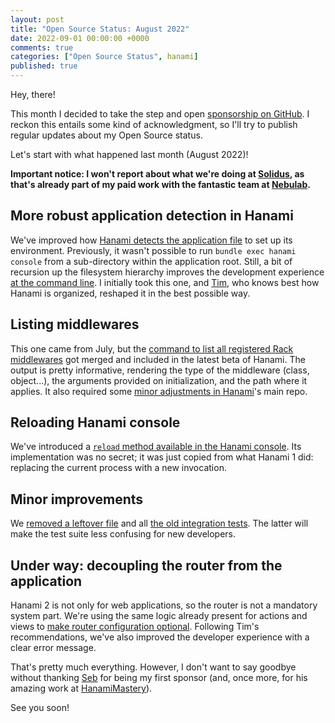 ```yaml
---
layout: post
title: "Open Source Status: August 2022"
date: 2022-09-01 00:00:00 +0000
comments: true
categories: ["Open Source Status", hanami] 
published: true
---
```

Hey, there!

This month I decided to take the step and open [sponsorship on
GitHub](https://github.com/sponsors/waiting-for-dev). I reckon this entails
some kind of acknowledgment, so I'll try to publish regular updates about my
Open Source status.

Let's start with what happened last month (August 2022)!

**Important notice: I won't report about what we're doing at [Solidus](https://solidus.io/), as that's
already part of my paid work with the fantastic team at
[Nebulab](https://nebulab.com/).**

## More robust application detection in Hanami

We've improved how [Hanami detects the application
file](https://github.com/hanami/hanami/pull/1197) to set up its environment.
Previously, it wasn't possible to run `bundle exec hanami console` from a
sub-directory within the application root. Still, a bit of recursion up the
filesystem hierarchy improves the development experience [at the command
line](https://github.com/hanami/cli/pull/34). I initially took this one, and
[Tim](https://timriley.info/), who knows best how Hanami is organized, reshaped
it in the best possible way.

## Listing middlewares

This one came from July, but the [command to list all registered Rack
middlewares](https://github.com/hanami/cli/pull/30) got merged and included in
the latest beta of Hanami. The output is pretty informative, rendering the type
of the middleware (class, object...), the arguments provided on initialization,
and the path where it applies. It also required some [minor adjustments in
Hanami](https://github.com/hanami/hanami/pull/1191)'s main repo.

## Reloading Hanami console

We've introduced a [`reload` method available in the Hanami
console](https://github.com/hanami/cli/pull/36). Its implementation was no
secret; it was just copied from what Hanami 1 did: replacing the current
process with a new invocation.

## Minor improvements

We [removed a leftover file](https://github.com/hanami/hanami/pull/1206) and
all [the old integration tests](https://github.com/hanami/hanami/pull/1207).
The latter will make the test suite less confusing for new developers.

## Under way: decoupling the router from the application

Hanami 2 is not only for web applications, so the router is not a mandatory
system part. We're using the same logic already present for actions and views
to [make router configuration
optional](https://github.com/hanami/hanami/pull/1204). Following Tim's
recommendations, we've also improved the developer experience with a clear
error message.

That's pretty much everything. However, I don't want to say goodbye without
thanking [Seb](https://github.com/swilgosz) for being my first sponsor (and,
once more, for his amazing work at
[HanamiMastery](https://hanamimastery.com/)).

See you soon!
